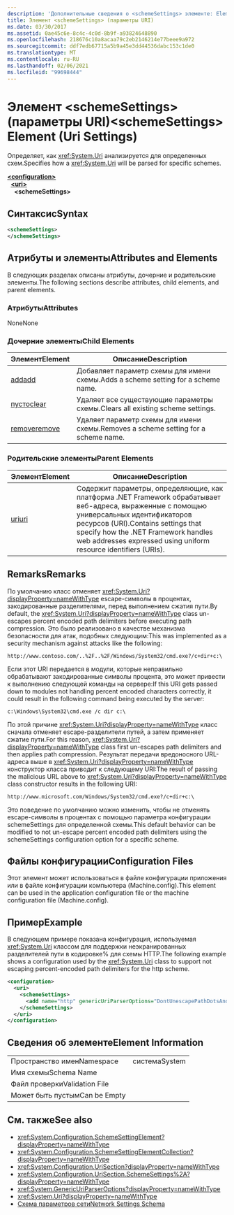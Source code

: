 ```yaml
---
description: 'Дополнительные сведения о <schemeSettings> элементе: Element (Параметры URI)'
title: Элемент <schemeSettings> (параметры URI)
ms.date: 03/30/2017
ms.assetid: 0ae45c6e-8c4c-4c0d-8b9f-a93824648890
ms.openlocfilehash: 218676c10a8acaa79c2eb2146214e77beee9a972
ms.sourcegitcommit: ddf7edb67715a5b9a45e3dd44536dabc153c1de0
ms.translationtype: MT
ms.contentlocale: ru-RU
ms.lasthandoff: 02/06/2021
ms.locfileid: "99698444"
---
```

# <a name="schemesettings-element-uri-settings"></a><span data-ttu-id="bbf85-103">Элемент \<schemeSettings> (параметры URI)</span><span class="sxs-lookup"><span data-stu-id="bbf85-103">\<schemeSettings> Element (Uri Settings)</span></span>

<span data-ttu-id="bbf85-104">Определяет, как <xref:System.Uri> анализируется для определенных схем.</span><span class="sxs-lookup"><span data-stu-id="bbf85-104">Specifies how a <xref:System.Uri> will be parsed for specific schemes.</span></span>  
  
[**\<configuration>**](../configuration-element.md)  
&nbsp;&nbsp;[**\<uri>**](uri-element-uri-settings.md)  
&nbsp;&nbsp;&nbsp;&nbsp;**\<schemeSettings>**  
  
## <a name="syntax"></a><span data-ttu-id="bbf85-105">Синтаксис</span><span class="sxs-lookup"><span data-stu-id="bbf85-105">Syntax</span></span>  
  
```xml  
<schemeSettings>
</schemeSettings>  
```  
  
## <a name="attributes-and-elements"></a><span data-ttu-id="bbf85-106">Атрибуты и элементы</span><span class="sxs-lookup"><span data-stu-id="bbf85-106">Attributes and Elements</span></span>  

 <span data-ttu-id="bbf85-107">В следующих разделах описаны атрибуты, дочерние и родительские элементы.</span><span class="sxs-lookup"><span data-stu-id="bbf85-107">The following sections describe attributes, child elements, and parent elements.</span></span>  
  
### <a name="attributes"></a><span data-ttu-id="bbf85-108">Атрибуты</span><span class="sxs-lookup"><span data-stu-id="bbf85-108">Attributes</span></span>  

 <span data-ttu-id="bbf85-109">None</span><span class="sxs-lookup"><span data-stu-id="bbf85-109">None</span></span>  
  
### <a name="child-elements"></a><span data-ttu-id="bbf85-110">Дочерние элементы</span><span class="sxs-lookup"><span data-stu-id="bbf85-110">Child Elements</span></span>  
  
|<span data-ttu-id="bbf85-111">**Элемент**</span><span class="sxs-lookup"><span data-stu-id="bbf85-111">**Element**</span></span>|<span data-ttu-id="bbf85-112">**Описание**</span><span class="sxs-lookup"><span data-stu-id="bbf85-112">**Description**</span></span>|  
|-----------------|---------------------|  
|[<span data-ttu-id="bbf85-113">add</span><span class="sxs-lookup"><span data-stu-id="bbf85-113">add</span></span>](add-element-for-schemesettings-uri-settings.md)|<span data-ttu-id="bbf85-114">Добавляет параметр схемы для имени схемы.</span><span class="sxs-lookup"><span data-stu-id="bbf85-114">Adds a scheme setting for a scheme name.</span></span>|  
|[<span data-ttu-id="bbf85-115">пусто</span><span class="sxs-lookup"><span data-stu-id="bbf85-115">clear</span></span>](clear-element-for-schemesettings-uri-settings.md)|<span data-ttu-id="bbf85-116">Удаляет все существующие параметры схемы.</span><span class="sxs-lookup"><span data-stu-id="bbf85-116">Clears all existing scheme settings.</span></span>|  
|[<span data-ttu-id="bbf85-117">remove</span><span class="sxs-lookup"><span data-stu-id="bbf85-117">remove</span></span>](remove-element-for-schemesettings-uri-settings.md)|<span data-ttu-id="bbf85-118">Удаляет параметр схемы для имени схемы.</span><span class="sxs-lookup"><span data-stu-id="bbf85-118">Removes a scheme setting for a scheme name.</span></span>|  
  
### <a name="parent-elements"></a><span data-ttu-id="bbf85-119">Родительские элементы</span><span class="sxs-lookup"><span data-stu-id="bbf85-119">Parent Elements</span></span>  
  
|<span data-ttu-id="bbf85-120">**Элемент**</span><span class="sxs-lookup"><span data-stu-id="bbf85-120">**Element**</span></span>|<span data-ttu-id="bbf85-121">**Описание**</span><span class="sxs-lookup"><span data-stu-id="bbf85-121">**Description**</span></span>|  
|-----------------|---------------------|  
|[<span data-ttu-id="bbf85-122">uri</span><span class="sxs-lookup"><span data-stu-id="bbf85-122">uri</span></span>](uri-element-uri-settings.md)|<span data-ttu-id="bbf85-123">Содержит параметры, определяющие, как платформа .NET Framework обрабатывает веб-адреса, выраженные с помощью универсальных идентификаторов ресурсов (URI).</span><span class="sxs-lookup"><span data-stu-id="bbf85-123">Contains settings that specify how the .NET Framework handles web addresses expressed using uniform resource identifiers (URIs).</span></span>|  
  
## <a name="remarks"></a><span data-ttu-id="bbf85-124">Remarks</span><span class="sxs-lookup"><span data-stu-id="bbf85-124">Remarks</span></span>  

 <span data-ttu-id="bbf85-125">По умолчанию класс отменяет <xref:System.Uri?displayProperty=nameWithType> escape-символы в процентах, закодированные разделителями, перед выполнением сжатия пути.</span><span class="sxs-lookup"><span data-stu-id="bbf85-125">By default, the <xref:System.Uri?displayProperty=nameWithType> class un-escapes percent encoded path delimiters before executing path compression.</span></span> <span data-ttu-id="bbf85-126">Это было реализовано в качестве механизма безопасности для атак, подобных следующим:</span><span class="sxs-lookup"><span data-stu-id="bbf85-126">This was implemented as a security mechanism against attacks like the following:</span></span>  
  
 `http://www.contoso.com/..%2F..%2F/Windows/System32/cmd.exe?/c+dir+c:\`  
  
 <span data-ttu-id="bbf85-127">Если этот URI передается в модули, которые неправильно обрабатывают закодированные символы процента, это может привести к выполнению следующей команды на сервере:</span><span class="sxs-lookup"><span data-stu-id="bbf85-127">If this URI gets passed down to modules not handling percent encoded characters correctly, it could result in the following command being executed by the server:</span></span>  
  
 `c:\Windows\System32\cmd.exe /c dir c:\`  
  
 <span data-ttu-id="bbf85-128">По этой причине <xref:System.Uri?displayProperty=nameWithType> класс сначала отменяет escape-разделители путей, а затем применяет сжатие пути.</span><span class="sxs-lookup"><span data-stu-id="bbf85-128">For this reason, <xref:System.Uri?displayProperty=nameWithType> class first un-escapes path delimiters and then applies path compression.</span></span> <span data-ttu-id="bbf85-129">Результат передачи вредоносного URL-адреса выше в <xref:System.Uri?displayProperty=nameWithType> конструктор класса приводит к следующему URI:</span><span class="sxs-lookup"><span data-stu-id="bbf85-129">The result of passing the malicious URL above to <xref:System.Uri?displayProperty=nameWithType> class constructor results in the following URI:</span></span>  
  
 `http://www.microsoft.com/Windows/System32/cmd.exe?/c+dir+c:\`  
  
 <span data-ttu-id="bbf85-130">Это поведение по умолчанию можно изменить, чтобы не отменять escape-символы в процентах с помощью параметра конфигурации schemeSettings для определенной схемы.</span><span class="sxs-lookup"><span data-stu-id="bbf85-130">This default behavior can be modified to not un-escape percent encoded path delimiters using the schemeSettings configuration option for a specific scheme.</span></span>  
  
## <a name="configuration-files"></a><span data-ttu-id="bbf85-131">Файлы конфигурации</span><span class="sxs-lookup"><span data-stu-id="bbf85-131">Configuration Files</span></span>  

 <span data-ttu-id="bbf85-132">Этот элемент может использоваться в файле конфигурации приложения или в файле конфигурации компьютера (Machine.config).</span><span class="sxs-lookup"><span data-stu-id="bbf85-132">This element can be used in the application configuration file or the machine configuration file (Machine.config).</span></span>  
  
## <a name="example"></a><span data-ttu-id="bbf85-133">Пример</span><span class="sxs-lookup"><span data-stu-id="bbf85-133">Example</span></span>  

 <span data-ttu-id="bbf85-134">В следующем примере показана конфигурация, используемая <xref:System.Uri> классом для поддержки неэкранированных разделителей пути в кодировке% для схемы HTTP.</span><span class="sxs-lookup"><span data-stu-id="bbf85-134">The following example shows a configuration used by the <xref:System.Uri> class to support not escaping percent-encoded path delimiters for the http scheme.</span></span>  
  
```xml  
<configuration>  
  <uri>  
    <schemeSettings>  
      <add name="http" genericUriParserOptions="DontUnescapePathDotsAndSlashes"/>  
    </schemeSettings>  
  </uri>  
</configuration>  
```  
  
## <a name="element-information"></a><span data-ttu-id="bbf85-135">Сведения об элементе</span><span class="sxs-lookup"><span data-stu-id="bbf85-135">Element Information</span></span>  
  
|||
|-|-|  
|<span data-ttu-id="bbf85-136">Пространство имен</span><span class="sxs-lookup"><span data-stu-id="bbf85-136">Namespace</span></span>|<span data-ttu-id="bbf85-137">система</span><span class="sxs-lookup"><span data-stu-id="bbf85-137">System</span></span>|  
|<span data-ttu-id="bbf85-138">Имя схемы</span><span class="sxs-lookup"><span data-stu-id="bbf85-138">Schema Name</span></span>||  
|<span data-ttu-id="bbf85-139">Файл проверки</span><span class="sxs-lookup"><span data-stu-id="bbf85-139">Validation File</span></span>||  
|<span data-ttu-id="bbf85-140">Может быть пустым</span><span class="sxs-lookup"><span data-stu-id="bbf85-140">Can be Empty</span></span>||  
  
## <a name="see-also"></a><span data-ttu-id="bbf85-141">См. также</span><span class="sxs-lookup"><span data-stu-id="bbf85-141">See also</span></span>

- <xref:System.Configuration.SchemeSettingElement?displayProperty=nameWithType>
- <xref:System.Configuration.SchemeSettingElementCollection?displayProperty=nameWithType>
- <xref:System.Configuration.UriSection?displayProperty=nameWithType>
- <xref:System.Configuration.UriSection.SchemeSettings%2A?displayProperty=nameWithType>
- <xref:System.GenericUriParserOptions?displayProperty=nameWithType>
- <xref:System.Uri?displayProperty=nameWithType>
- [<span data-ttu-id="bbf85-142">Схема параметров сети</span><span class="sxs-lookup"><span data-stu-id="bbf85-142">Network Settings Schema</span></span>](index.md)
